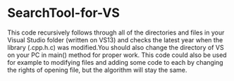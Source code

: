 # SearchTool-for-VS
This code recursively follows through all of the directories and files in your Visual Studio folder (written on VS13) and checks the latest year when the library (.cpp\.h\.c) was modified.You should also change the directory of VS on your PC in main() method for proper work. This code could also be used for example to modifying files and adding some code to each by changing the rights of opening file, but the algorithm will stay the same.
